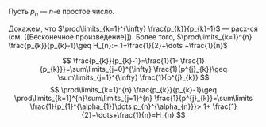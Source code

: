 Пусть $p_{n}$ — $n$-е простое число. 

Докажем, что $\prod\limits_{k=1}^{\infty} \frac{p_{k}}{p_{k}-1}$ — расх-ся (см. [[Бесконечное произведение]]). Более того, $\prod\limits_{k=1}^{n} \frac{p_{k}}{p_{k}-1}\geq H_{n}:= 1+\frac{1}{2}+\dots +\frac{1}{n}$

$$
\frac{p_{k}}{p_{k}-1}=\frac{1}{1- \frac{1}{p_{k}}}=\sum\limits_{j=0}^{\infty} \frac{1}{p^{j}_{k}}\geq \sum\limits_{j=1}^{\infty} \frac{1}{p^{j}_{k}}
$$
$$
\prod\limits_{k=1}^{n} \frac{p_{k}}{p_{k}-1}\geq \prod\limits_{k=1}^{n}\sum\limits_{j=1}^{n} \frac{1}{p^{j}_{k}}=\sum\limits \frac{1}{p_{1}^{\alpha_{1}}\dots p_{n}^{\alpha_{n}}}> 1+ \frac{1}{2}+\dots+\frac{1}{n}=H_{n}
$$
